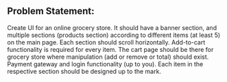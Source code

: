 ## Problem Statement:

Create UI for an online grocery store.
It should have a banner section, and multiple sections (products section) according to different items (at least 5) on the main page.
Each section should scroll horizontally.
Add-to-cart functionality is required for every item.
The cart page should be there for grocery store where manipulation (add or remove or total) should exist.
Payment gateway and login functionality (up to you).
Each item in the respective section should be designed up to the mark.
